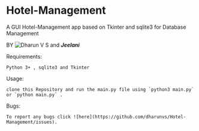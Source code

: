 # Hotel-Management

A GUI Hotel-Management app based on Tkinter and sqlite3 for Database Management

BY ![Dharun V S](https://github.com/dharunvs) and ***Jeelani***


Requirements:

    Python 3+ , sqlite3 and Tkinter  


Usage:


    clone this Repository and run the main.py file using `python3 main.py` or `python main.py` .



Bugs:

    To report any bugs click ![here](https://github.com/dharunvs/Hotel-Management/issues).
